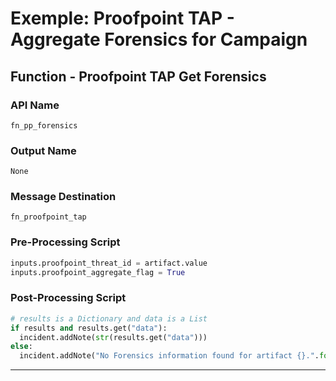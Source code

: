 <!--
    DO NOT MANUALLY EDIT THIS FILE
    THIS FILE IS AUTOMATICALLY GENERATED WITH resilient-circuits codegen
-->

# Exemple: Proofpoint TAP - Aggregate Forensics for Campaign


## Function - Proofpoint TAP Get Forensics

### API Name
`fn_pp_forensics`

### Output Name
`None`

### Message Destination
`fn_proofpoint_tap`

### Pre-Processing Script
```python
inputs.proofpoint_threat_id = artifact.value
inputs.proofpoint_aggregate_flag = True
```

### Post-Processing Script
```python
# results is a Dictionary and data is a List
if results and results.get("data"):
  incident.addNote(str(results.get("data")))
else:
  incident.addNote("No Forensics information found for artifact {}.".format(artifact.value))
```

---

